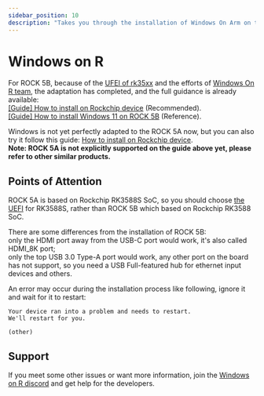 ```yaml
---
sidebar_position: 10
description: "Takes you through the installation of Windows On Arm on the ROCK 5 series"
---
```


# Windows on R

For ROCK 5B, because of the [UFEI of rk35xx](https://github.com/edk2-porting/edk2-rk35xx) and the efforts of [Windows On R team](https://worproject.com/),
the adaptation has completed, and the full guidance is already available:  
[\[Guide\] How to install on Rockchip device](https://worproject.com/guides/how-to-install/on-rockchip) (Recommended).  
[\[Guide\] How to install Windows 11 on ROCK 5B](https://forum.radxa.com/t/guide-how-to-install-windows-11-on-rock-5b/15524) (Reference).

Windows is not yet perfectly adapted to the ROCK 5A now,
but you can also try it follow this guide: [How to install on Rockchip device](https://worproject.com/guides/how-to-install/on-rockchip).  
**Note: ROCK 5A is not explicitly supported on the guide above yet, please refer to other similar products.**

## Points of Attention

ROCK 5A is based on Rockchip RK3588S SoC, so you should choose [the UEFI](https://github.com/edk2-porting/edk2-rk35xx/releases) for RK3588S,
rather than ROCK 5B which based on Rockchip RK3588 SoC.

There are some differences from the installation of ROCK 5B:  
only the HDMI port away from the USB-C port would work, it's also called HDMI_8K port;  
only the top USB 3.0 Type-A port would work, any other port on the board has not support, so you need a USB Full-featured hub for ethernet input devices and others.

An error may occur during the installation process like following, ignore it and wait for it to restart:

```
Your device ran into a problem and needs to restart.
We'll restart for you.

(other)
```

## Support

If you meet some other issues or want more information,
join the [Windows on R discord](https://discord.gg/tjwm9PwZWW) and get help for the developers.
